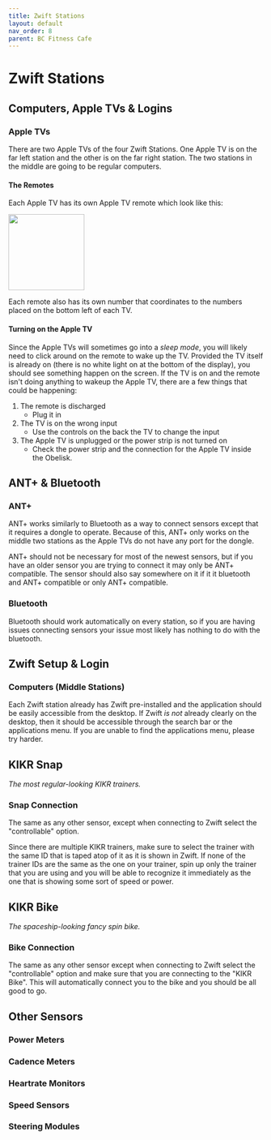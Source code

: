 ```yaml
---
title: Zwift Stations
layout: default
nav_order: 8
parent: BC Fitness Cafe
---
```

# Zwift Stations
## Computers, Apple TVs & Logins
### Apple TVs
There are two Apple TVs of the four Zwift Stations. One Apple TV is on the far left station and the other is on the far right station. The two stations in the middle are going to be regular computers. 
#### The Remotes
Each Apple TV has its own Apple TV remote which look like this: 

<img src="{{site.baseurl}}/images/apple-tv-remote.jpeg" style="height:150px;">

Each remote also has its own number that coordinates to the numbers placed on the bottom left of each TV.

#### Turning on the Apple TV
Since the Apple TVs will sometimes go into a *sleep mode*, you will likely need to click around on the remote to wake up the TV. Provided the TV itself is already on (there is no white light on at the bottom of the display), you should see something happen on the screen. If the TV is on and the remote isn't doing anything to wakeup the Apple TV, there are a few things that could be happening:
1. The remote is discharged
	- Plug it in
2. The TV is on the wrong input
	- Use the controls on the back the TV to change the input
3. The Apple TV is unplugged or the power strip is not turned on
	- Check the power strip and the connection for the Apple TV inside the Obelisk.

## ANT+ & Bluetooth
### ANT+
ANT+ works similarly to Bluetooth as a way to connect sensors except that it requires a dongle to operate. Because of this, ANT+ only works on the middle two stations as the Apple TVs do not have any port for the dongle.

ANT+ should not be necessary for most of the newest sensors, but if you have an older sensor you are trying to connect it may only be ANT+ compatible. The sensor should also say somewhere on it if it it bluetooth and ANT+ compatible or only ANT+ compatible.
### Bluetooth
Bluetooth should work automatically on every station, so if you are having issues connecting sensors your issue most likely has nothing to do with the bluetooth. 
## Zwift Setup & Login
### Computers (Middle Stations)
Each Zwift station already has Zwift pre-installed and the application should be easily accessible from the desktop. If Zwift *is not* already clearly on the desktop, then it should be accessible through the search bar or the applications menu. If you are unable to find the applications menu, please try harder.
## KIKR Snap
*The most regular-looking KIKR trainers.*
### Snap Connection
The same as any other sensor, except when connecting to Zwift select the "controllable" option.

Since there are multiple KIKR trainers, make sure to select the trainer with the same ID that is taped atop of it as it is shown in Zwift. If none of the trainer IDs are the same as the one on your trainer, spin up only the trainer that you are using and you will be able to recognize it immediately as the one that is showing some sort of speed or power.
## KIKR Bike
*The spaceship-looking fancy spin bike.*
### Bike Connection
The same as any other sensor except when connecting to Zwift select the "controllable" option and make sure that you are connecting to the "KIKR Bike". This will automatically connect you to the bike and you should be all good to go.
## Other Sensors
### Power Meters
### Cadence Meters
### Heartrate Monitors
### Speed Sensors
### Steering Modules